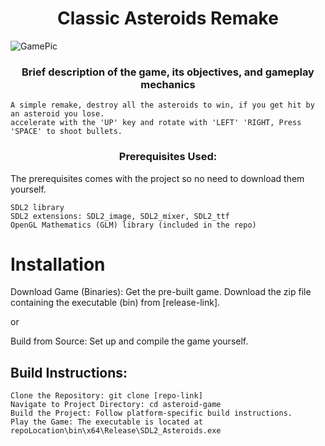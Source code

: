 # <div align="center">Classic Asteroids Remake </div>




![GamePic](https://github.com/MTN95/AsteroidsRemake/assets/113786893/2a9234f4-60d3-4d85-a69a-246d08dcc6a7)



### <div align="center">Brief description of the game, its objectives, and gameplay mechanics</div>
    A simple remake, destroy all the asteroids to win, if you get hit by an asteroid you lose. 
    accelerate with the 'UP' key and rotate with 'LEFT' 'RIGHT, Press 'SPACE' to shoot bullets.   


### <div align="center">Prerequisites Used:</div>

The prerequisites comes with the project so no need to download them yourself.

    SDL2 library
    SDL2 extensions: SDL2_image, SDL2_mixer, SDL2_ttf
    OpenGL Mathematics (GLM) library (included in the repo)

# Installation

Download Game (Binaries): Get the pre-built game. Download the zip file containing the executable (bin) from [release-link].

or

Build from Source: Set up and compile the game yourself.

## Build Instructions:

    Clone the Repository: git clone [repo-link]
    Navigate to Project Directory: cd asteroid-game
    Build the Project: Follow platform-specific build instructions.
    Play the Game: The executable is located at repoLocation\bin\x64\Release\SDL2_Asteroids.exe

